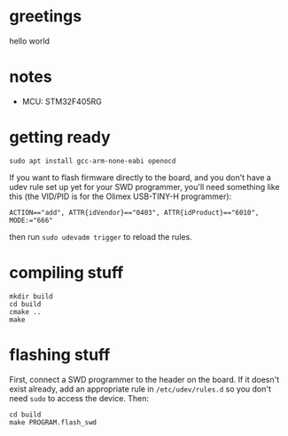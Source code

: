# greetings
hello world

# notes
 * MCU: STM32F405RG

# getting ready
```
sudo apt install gcc-arm-none-eabi openocd
```
If you want to flash firmware directly to the board, and you don't have
a udev rule set up yet for your SWD programmer, you'll need something
like this (the VID/PID is for the Olimex USB-TINY-H programmer):
```
ACTION=="add", ATTR{idVendor}=="0403", ATTR{idProduct}=="6010", MODE:="666"
```
then run `sudo udevadm trigger` to reload the rules.

# compiling stuff
```
mkdir build
cd build
cmake ..
make
```

# flashing stuff
First, connect a SWD programmer to the header on the board. If it doesn't
exist already, add an appropriate rule in `/etc/udev/rules.d` so you don't
need `sudo` to access the device. Then:

```
cd build
make PROGRAM.flash_swd
```
